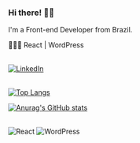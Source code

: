 ### Hi there! 👋🏻

I'm a Front-end Developer from Brazil.

👨🏻‍💻 React | WordPress
<br /><br />

[![LinkedIn](https://img.shields.io/badge/LinkedIn-0077B5?style=for-the-badge&logo=linkedin&logoColor=white)](https://www.linkedin.com/in/angelochagas/)
<br /><br />

[![Top Langs](https://github-readme-stats.vercel.app/api/top-langs/?username=eldeno&layout=compact&theme=rose_pine)](https://github.com/eldeno/github-readme-stats)

[![Anurag's GitHub stats](https://github-readme-stats.vercel.app/api?username=eldeno&theme=rose_pine&show_icons=true)](https://github.com/eldeno/github-readme-stats)
<br /><br />

![React](https://img.shields.io/badge/React-20232A?style=for-the-badge&logo=react&logoColor=61DAFB)
![WordPress](https://img.shields.io/badge/WordPress-006E93?style=for-the-badge&logo=wordpress&logoColor=white)
